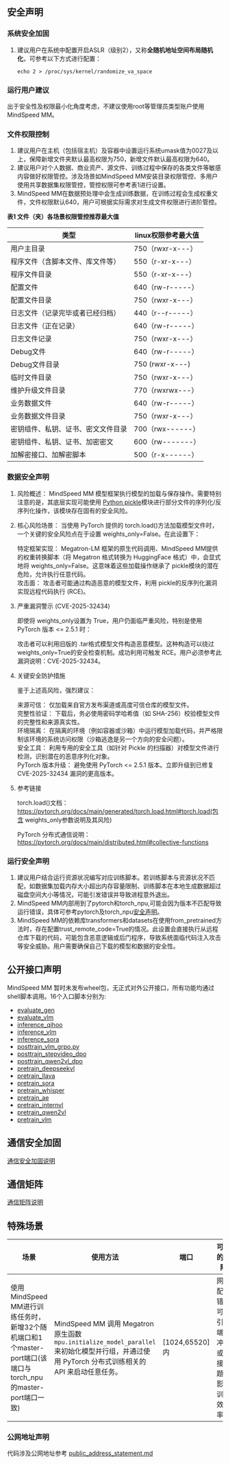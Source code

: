 ## 安全声明

### 系统安全加固

1. 建议用户在系统中配置开启ASLR（级别2），又称**全随机地址空间布局随机化**，可参考以下方式进行配置：

    ```
    echo 2 > /proc/sys/kernel/randomize_va_space
    ```

### 运行用户建议

出于安全性及权限最小化角度考虑，不建议使用root等管理员类型账户使用MindSpeed MM。

### 文件权限控制

1. 建议用户在主机（包括宿主机）及容器中设置运行系统umask值为0027及以上，保障新增文件夹默认最高权限为750，新增文件默认最高权限为640。
2. 建议用户对个人数据、商业资产、源文件、训练过程中保存的各类文件等敏感内容做好权限管控。涉及场景如MindSpeed MM安装目录权限管控、多用户使用共享数据集权限管控，管控权限可参考表1进行设置。
3. MindSpeed MM在数据预处理中会生成训练数据，在训练过程会生成权重文件，文件权限默认640，用户可根据实际需求对生成文件权限进行进阶管控。

**表1 文件（夹）各场景权限管控推荐最大值**

| 类型          | linux权限参考最大值 |
| --------------- | --------------------|
| 用户主目录                          |    750（rwxr-x---）                |
| 程序文件（含脚本文件、库文件等）      |    550（r-xr-x---）                |
| 程序文件目录                        |    550（r-xr-x---）                |
| 配置文件                            |    640（rw-r-----）                |
| 配置文件目录                        |    750（rwxr-x---）                |
| 日志文件（记录完毕或者已经归档）      |    440（r--r-----）                |
| 日志文件（正在记录）                 |    640（rw-r-----）                |
| 日志文件记录                        |    750（rwxr-x---）                |
| Debug文件                          |    640（rw-r-----）                |
| Debug文件目录                      |    750 (rwxr-x---)                 |
| 临时文件目录                       |     750（rwxr-x---）                |
| 维护升级文件目录                    |    770（rwxrwx---）                |
| 业务数据文件                       |     640（rw-r-----）                |
| 业务数据文件目录                   |     750（rwxr-x---）                |
| 密钥组件、私钥、证书、密文文件目录   |     700（rwx------）                |
| 密钥组件、私钥、证书、加密密文      |     600（rw-------）                |
| 加解密接口、加解密脚本             |     500（r-x------）                |

### 数据安全声明

1. 风险概述：
   MindSpeed MM 模型框架执行模型的加载与保存操作。需要特别注意的是，其底层实现可能使用 [Python pickle](https://docs.python.org/3/library/pickle.html)模块进行部分文件的序列化/反序列化操作，该模块存在固有的安全风险。  
   
2. 核心风险场景：
   当使用 PyTorch 提供的 torch.load()方法加载模型文件时，一个关键的安全风险点在于设置 weights_only=False。在此设置下：  
   
   特定框架实现： Megatron-LM 框架的原生代码调用、MindSpeed MM提供的权重转换脚本（将 Megatron 格式转换为 HuggingFace 格式）中，会显式地将 weights_only=False。这意味着这些加载操作继承了 pickle模块的潜在危险，允许执行任意代码。  
   攻击面： 攻击者可能通过构造恶意的模型文件，利用 pickle的反序列化漏洞实现远程代码执行 (RCE)。  
   
3. 严重漏洞警示 (CVE-2025-32434)
   
   即使将 weights_only设置为 True，用户仍面临严重风险，特别是使用 PyTorch 版本 <= 2.5.1 时：  
   
   攻击者可以利用旧版的 .tar格式模型文件构造恶意模型。这种构造可以绕过 weights_only=True的安全检查机制。成功利用可触发 RCE。用户必须参考此漏洞说明：CVE-2025-32434。  
   
4. 关键安全防护措施
   
   鉴于上述高风险，强烈建议：
   
   来源可信： 仅加载来自官方发布渠道或高度可信仓库的模型文件。  
   完整性验证： 下载后，务必使用密码学哈希值（如 SHA-256）校验模型文件的完整性和来源真实性。  
   环境隔离： 在隔离的环境（例如容器或沙箱）中运行模型加载代码，并严格限制该环境的系统访问权限（沙箱逃逸是另一个方向的安全问题）。  
   安全工具： 利用专用的安全工具（如针对 Pickle 的扫描器）对模型文件进行检测，识别潜在的恶意序列化对象。  
   PyTorch 版本升级： 避免使用 PyTorch <= 2.5.1 版本。立即升级到已修复 CVE-2025-32434 漏洞的更高版本。  
   
5. 参考链接
   
   torch.load()文档：https://pytorch.org/docs/main/generated/torch.load.html#torch.load(包含 weights_only参数说明及其风险)
   
   PyTorch 分布式通信说明：https://pytorch.org/docs/main/distributed.html#collective-functions

### 运行安全声明

1. 建议用户结合运行资源状况编写对应训练脚本。若训练脚本与资源状况不匹配，如数据集加载内存大小超出内存容量限制、训练脚本在本地生成数据超过磁盘空间大小等情况，可能引发错误并导致进程意外退出。
2. MindSpeed MM内部用到了pytorch和torch_npu,可能会因为版本不匹配导致运行错误，具体可参考pytorch及torch_npu[安全声明](https://gitee.com/ascend/pytorch#%E5%AE%89%E5%85%A8%E5%A3%B0%E6%98%8E)。
3. MindSpeed MM的依赖库transformers和datasets在使用from_pretrained方法时，存在配置trust_remote_code=True的情况。此设置会直接执行从远程仓库下载的代码，可能包含恶意逻辑或后门程序，导致系统面临代码注入攻击等安全威胁。用户需要确保自己下载的模型和数据的安全性。

## 公开接口声明

MindSpeed MM 暂时未发布wheel包，无正式对外公开接口，所有功能均通过shell脚本调用。16个入口脚本分别为:

- [evaluate_gen](https://gitee.com/ascend/MindSpeed-MM/blob/2.1.0/evaluate_gen.py)
- [evaluate_vlm](https://gitee.com/ascend/MindSpeed-MM/blob/2.1.0/evaluate_vlm.py)
- [inference_qihoo](https://gitee.com/ascend/MindSpeed-MM/blob/2.1.0/inference_qihoo.py)
- [inference_vlm](https://gitee.com/ascend/MindSpeed-MM/blob/2.1.0/inference_vlm.py)
- [inference_sora](https://gitee.com/ascend/MindSpeed-MM/blob/2.1.0/inference_sora.py)
- [posttrain_vlm_grpo.py](https://gitee.com/ascend/MindSpeed-MM/blob/2.1.0/posttrain_vlm_grpo.py)
- [posttrain_stepvideo_dpo](https://gitee.com/ascend/MindSpeed-MM/blob/2.1.0/posttrain_stepvideo_dpo.py)
- [posttrain_qwen2vl_dpo](https://gitee.com/ascend/MindSpeed-MM/blob/2.1.0/posttrain_qwen2vl_dpo.py)
- [pretrain_deepseekvl](https://gitee.com/ascend/MindSpeed-MM/blob/2.1.0/pretrain_deepseekvl.py)
- [pretrain_llava](https://gitee.com/ascend/MindSpeed-MM/blob/2.1.0/pretrain_llava.py)
- [pretrain_sora](https://gitee.com/ascend/MindSpeed-MM/blob/2.1.0/pretrain_sora.py)
- [pretrain_whisper](https://gitee.com/ascend/MindSpeed-MM/blob/2.1.0/pretrain_whisper.py)
- [pretrain_ae](https://gitee.com/ascend/MindSpeed-MM/blob/2.1.0/pretrain_ae.py)
- [pretrain_internvl](https://gitee.com/ascend/MindSpeed-MM/blob/2.1.0/pretrain_internvl.py)
- [pretrain_qwen2vl](https://gitee.com/ascend/MindSpeed-MM/blob/2.1.0/pretrain_qwen2vl.py)
- [pretrain_vlm](https://gitee.com/ascend/MindSpeed-MM/blob/2.1.0/pretrain_vlm.py)

## 通信安全加固

[通信安全加固说明](https://gitee.com/ascend/pytorch/blob/master/SECURITYNOTE.md#%E9%80%9A%E4%BF%A1%E5%AE%89%E5%85%A8%E5%8A%A0%E5%9B%BA
)

## 通信矩阵

[通信矩阵说明](https://gitee.com/ascend/pytorch/blob/master/SECURITYNOTE.md#%E9%80%9A%E4%BF%A1%E7%9F%A9%E9%98%B5%E4%BF%A1%E6%81%AF)

## 特殊场景

| 场景                                                                             | 使用方法                                                                                                        | 端口           | 可能的风险                                                   |
|--------------------------------------------------------------------------------|-------------------------------------------------------------------------------------------------------------| -------------- | ------------------------------------------------------------ |
| 使用MindSpeed MM进行训练任务时，新增32个随机端口和1个master-port端口(该端口与torch_npu的master-port端口一致) | MindSpeed MM 调用 Megatron 原生函数 `mpu.initialize_model_parallel` 来初始化模型并行组，并通过使用 PyTorch 分布式训练相关的 API 来启动任意任务。 | [1024,65520]内 | 网络配置错误可能引发端口冲突或连接问题，影响训练效率。       |

### 公网地址声明

代码涉及公网地址参考 [public_address_statement.md](https://gitee.com/ascend/MindSpeed-MM/blob/2.1.0/docs/public_address_statement.md)